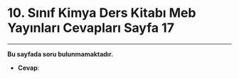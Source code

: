 # 10. Sınıf Kimya Ders Kitabı Meb Yayınları Cevapları Sayfa 17

---

**Bu sayfada soru bulunmamaktadır.**

-   **Cevap**: